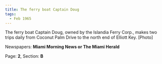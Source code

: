 ```yaml
---  
title: The ferry boat Captain Doug  
tags:  
  - Feb 1965  
---  
```

  
The ferry boat Captain Doug, owned by the Islandia Ferry Corp., makes two trips daily from Coconut Palm Drive to the north end of Elliott Key. [Photo]  
  
Newspapers: **Miami Morning News or The Miami Herald**  
  
Page: **2**, Section: **B** 
